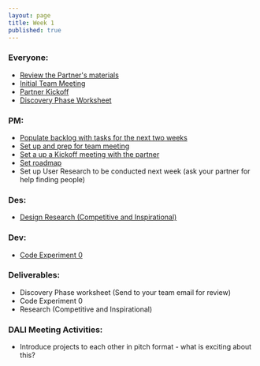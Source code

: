```yaml
---
layout: page
title: Week 1
published: true
---
```



### Everyone:
  *   [Review the Partner's materials](https://docs.google.com/a/dali.dartmouth.edu/spreadsheets/d/1WupDeKa8iItEG2MxqrYrkQHMEJeLwVJhNsaBjGkZtII/edit?usp=sharing)
  *   [Initial Team Meeting](team-meeting.md)
  *   [Partner Kickoff](partner-kickoff.md)
  *   [Discovery Phase Worksheet](reframe.md)

### PM:
  *   [Populate backlog with tasks for the next two weeks](populate-backlog.md)
  *   [Set up and prep for team meeting](pm-team-meeting.md)
  *   [Set a up a Kickoff meeting with the partner](partner-kickoff.md)
  *   [Set roadmap](goals.md)
  *   Set up User Research to be conducted next week (ask your partner for help finding people)

### Des:
  *   [Design Research (Competitive and Inspirational)](design-research.md)

### Dev:
  *   [Code Experiment 0](code-experiment-0.md)

### Deliverables:
  * Discovery Phase worksheet (Send to your team email for review)
  * Code Experiment 0
  * Research (Competitive and Inspirational)

### DALI Meeting Activities:
  * Introduce projects to each other in pitch format - what is exciting about this?
